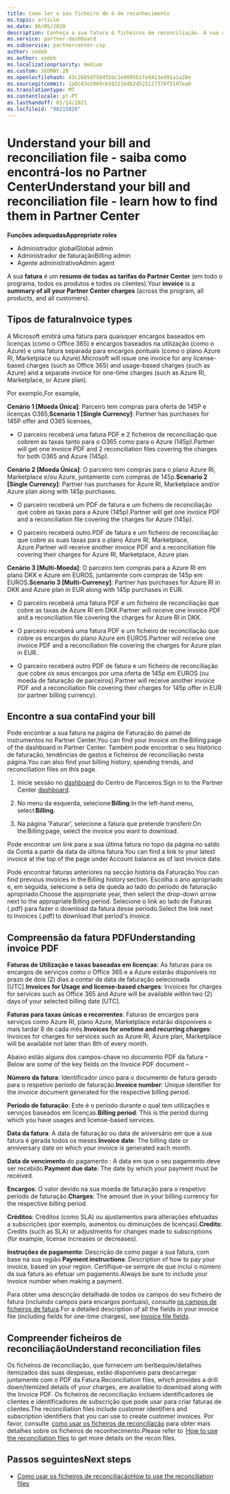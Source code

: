 ```yaml
---
title: Como ler o seu ficheiro de & de reconhecimento
ms.topic: article
ms.date: 06/05/2020
description: Conheça a sua fatura & ficheiros de reconciliação. A sua conta mostra as tarifas do Partner Center em todo o programa, produtos e clientes para esse período mensal.
ms.service: partner-dashboard
ms.subservice: partnercenter-csp
author: sodeb
ms.author: sodeb
ms.localizationpriority: medium
ms.custom: SEOMAY.20
ms.openlocfilehash: 43c2605d750d35bc2e0095b1fed413ed91a1a28e
ms.sourcegitcommit: 1a0c83e2089cb58221bdb24525127378f5197ea8
ms.translationtype: MT
ms.contentlocale: pt-PT
ms.lasthandoff: 01/14/2021
ms.locfileid: "98215820"
---
```

# <a name="understand-your-bill-and-reconciliation-file---learn-how-to-find-them-in-partner-center"></a><span data-ttu-id="1090a-104">Understand your bill and reconciliation file - saiba como encontrá-los no Partner Center</span><span class="sxs-lookup"><span data-stu-id="1090a-104">Understand your bill and reconciliation file - learn how to find them in Partner Center</span></span>


<span data-ttu-id="1090a-105">**Funções adequadas**</span><span class="sxs-lookup"><span data-stu-id="1090a-105">**Appropriate roles**</span></span>

- <span data-ttu-id="1090a-106">Administrador global</span><span class="sxs-lookup"><span data-stu-id="1090a-106">Global admin</span></span>
- <span data-ttu-id="1090a-107">Administrador de faturação</span><span class="sxs-lookup"><span data-stu-id="1090a-107">Billing admin</span></span>
- <span data-ttu-id="1090a-108">Agente administrativo</span><span class="sxs-lookup"><span data-stu-id="1090a-108">Admin agent</span></span>


<span data-ttu-id="1090a-109">A sua **fatura** é um **resumo de todas as tarifas do Partner Center** (em todo o programa, todos os produtos e todos os clientes).</span><span class="sxs-lookup"><span data-stu-id="1090a-109">Your **invoice** is a **summary of all your Partner Center charges** (across the program, all products, and all customers).</span></span> 

## <a name="invoice-types"></a><span data-ttu-id="1090a-110">Tipos de fatura</span><span class="sxs-lookup"><span data-stu-id="1090a-110">Invoice types</span></span>

<span data-ttu-id="1090a-111">A Microsoft emitirá uma fatura para quaisquer encargos baseados em licenças (como o Office 365) e encargos baseados na utilização (como o Azure) e uma fatura separada para encargos pontuais (como o plano Azure RI, Marketplace ou Azure).</span><span class="sxs-lookup"><span data-stu-id="1090a-111">Microsoft will issue one invoice for any license-based charges (such as Office 365) and usage-based charges (such as Azure) and a separate invoice for one-time charges (such as Azure RI, Marketplace, or Azure plan).</span></span>

<span data-ttu-id="1090a-112">Por exemplo,</span><span class="sxs-lookup"><span data-stu-id="1090a-112">For example,</span></span>  

<span data-ttu-id="1090a-113">**Cenário 1 [Moeda Única]**: Parceiro tem compras para oferta de 145P e licenças O365,</span><span class="sxs-lookup"><span data-stu-id="1090a-113">**Scenario 1 [Single Currency]**: Partner has purchases for 145P offer and O365 licenses,</span></span>  

- <span data-ttu-id="1090a-114">O parceiro receberá uma fatura PDF e 2 ficheiros de reconciliação que cobrem as taxas tanto para o O365 como para o Azure (145p).</span><span class="sxs-lookup"><span data-stu-id="1090a-114">Partner will get one invoice PDF and 2 reconciliation files covering the charges for both O365 and Azure (145p).</span></span>  

<span data-ttu-id="1090a-115">**Cenário 2 [Moeda Única]**: O parceiro tem compras para o plano Azure RI, Marketplace e/ou Azure, juntamente com compras de 145p.</span><span class="sxs-lookup"><span data-stu-id="1090a-115">**Scenario 2 [Single Currency]**: Partner has purchases for Azure RI, Marketplace and/or Azure plan along with 145p purchases.</span></span>

- <span data-ttu-id="1090a-116">O parceiro receberá um PDF de fatura e um ficheiro de reconciliação que cobre as taxas para a Azure (145p).</span><span class="sxs-lookup"><span data-stu-id="1090a-116">Partner will get one invoice PDF and a reconciliation file covering the charges for Azure (145p).</span></span> 

- <span data-ttu-id="1090a-117">O parceiro receberá outro PDF de fatura e um ficheiro de reconciliação que cobre as suas taxas para o plano Azure RI, Marketplace, Azure.</span><span class="sxs-lookup"><span data-stu-id="1090a-117">Partner will receive another invoice PDF and a reconciliation file covering their charges for Azure RI, Marketplace, Azure plan.</span></span> 

<span data-ttu-id="1090a-118">**Cenário 3 [Multi-Moeda]**: O parceiro tem compras para a Azure RI em plano DKK e Azure em EUROS, juntamente com compras de 145p em EUROS.</span><span class="sxs-lookup"><span data-stu-id="1090a-118">**Scenario 3 [Multi-Currency]**: Partner has purchases for Azure RI in DKK and Azure plan in EUR along with 145p purchases in EUR.</span></span>

- <span data-ttu-id="1090a-119">O parceiro receberá uma fatura PDF e um ficheiro de reconciliação que cobre as taxas de Azure RI em DKK.</span><span class="sxs-lookup"><span data-stu-id="1090a-119">Partner will receive one invoice PDF and a reconciliation file covering the charges for Azure RI in DKK.</span></span> 

- <span data-ttu-id="1090a-120">O parceiro receberá uma fatura PDF e um ficheiro de reconciliação que cobre os encargos do plano Azure em EUROS.</span><span class="sxs-lookup"><span data-stu-id="1090a-120">Partner will receive one invoice PDF and a reconciliation file covering the charges for Azure plan in EUR.</span></span> 

- <span data-ttu-id="1090a-121">O parceiro receberá outro PDF de fatura e um ficheiro de reconciliação que cobre os seus encargos por uma oferta de 145p em EUROS (ou moeda de faturação de parceiros).</span><span class="sxs-lookup"><span data-stu-id="1090a-121">Partner will receive another invoice PDF and a reconciliation file covering their charges for 145p offer in EUR (or partner billing currency).</span></span> 

## <a name="find-your-bill"></a><span data-ttu-id="1090a-122">Encontre a sua conta</span><span class="sxs-lookup"><span data-stu-id="1090a-122">Find your bill</span></span> 

<span data-ttu-id="1090a-123">Pode encontrar a sua fatura na página de Faturação do painel de instrumentos no Partner Center.</span><span class="sxs-lookup"><span data-stu-id="1090a-123">You can find your invoice on the Billing page of the dashboard in Partner Center.</span></span> <span data-ttu-id="1090a-124">Também pode encontrar o seu histórico de faturação, tendências de gastos e ficheiros de reconciliação nesta página.</span><span class="sxs-lookup"><span data-stu-id="1090a-124">You can also find your billing history, spending trends, and reconciliation files on this page.</span></span> 

1. <span data-ttu-id="1090a-125">Inicie sessão no [dashboard](https://partner.microsoft.com/dashboard/home) do Centro de Parceiros.</span><span class="sxs-lookup"><span data-stu-id="1090a-125">Sign in to the Partner Center [dashboard](https://partner.microsoft.com/dashboard/home).</span></span> 

2. <span data-ttu-id="1090a-126">No menu da esquerda, selecione **Billing**.</span><span class="sxs-lookup"><span data-stu-id="1090a-126">In the left-hand menu, select **Billing**.</span></span> 

3. <span data-ttu-id="1090a-127">Na página 'Faturar', selecione a fatura que pretende transferir.</span><span class="sxs-lookup"><span data-stu-id="1090a-127">On the Billing page, select the invoice you want to download.</span></span> 

<span data-ttu-id="1090a-128">Pode encontrar um link para a sua última fatura no topo da página no saldo da Conta a partir da data da última fatura.</span><span class="sxs-lookup"><span data-stu-id="1090a-128">You can find a link to your latest invoice at the top of the page under Account balance as of last invoice date.</span></span> 

<span data-ttu-id="1090a-129">Pode encontrar faturas anteriores na secção história da Faturação.</span><span class="sxs-lookup"><span data-stu-id="1090a-129">You can find previous invoices in the Billing history section.</span></span> <span data-ttu-id="1090a-130">Escolha o ano apropriado e, em seguida, selecione a seta de queda ao lado do período de faturação apropriado.</span><span class="sxs-lookup"><span data-stu-id="1090a-130">Choose the appropriate year, then select the drop-down arrow next to the appropriate Billing period.</span></span> <span data-ttu-id="1090a-131">Selecione o link ao lado de Faturas (.pdf) para fazer o download da fatura desse período.</span><span class="sxs-lookup"><span data-stu-id="1090a-131">Select the link next to Invoices (.pdf) to download that period's invoice.</span></span> 

## <a name="understanding-invoice-pdf"></a><span data-ttu-id="1090a-132">Compreensão da fatura PDF</span><span class="sxs-lookup"><span data-stu-id="1090a-132">Understanding invoice PDF</span></span> 

<span data-ttu-id="1090a-133">**Faturas de Utilização e taxas baseadas em licenças**: As faturas para os encargos de serviços como o Office 365 e a Azure estarão disponíveis no prazo de dois (2) dias a contar da data de faturação selecionada [UTC].</span><span class="sxs-lookup"><span data-stu-id="1090a-133">**Invoices for Usage and license-based charges**: Invoices for charges for services such as Office 365 and Azure will be available within two (2) days of your selected billing date [UTC].</span></span>  

<span data-ttu-id="1090a-134">**Faturas para taxas únicas e recorrentes**: Faturas de encargos para serviços como Azure RI, plano Azure, Marketplace estarão disponíveis o mais tardar 8 de cada mês.</span><span class="sxs-lookup"><span data-stu-id="1090a-134">**Invoices for onetime and recurring charges**: Invoices for charges for services such as Azure RI, Azure plan, Marketplace will be available not later than 8th of every month.</span></span>  

<span data-ttu-id="1090a-135">Abaixo estão alguns dos campos-chave no documento PDF da fatura –</span><span class="sxs-lookup"><span data-stu-id="1090a-135">Below are some of the key fields on the Invoice PDF document –</span></span>

<span data-ttu-id="1090a-136">**Número da fatura**: Identificador único para o documento de fatura gerado para o respetivo período de faturação.</span><span class="sxs-lookup"><span data-stu-id="1090a-136">**Invoice number**: Unique identifier for the invoice document generated for the respective billing period.</span></span> 

<span data-ttu-id="1090a-137">**Período de faturação**: Este é o período durante o qual tem utilizações e serviços baseados em licenças.</span><span class="sxs-lookup"><span data-stu-id="1090a-137">**Billing period**: This is the period during which you have usages and license-based services.</span></span> 

<span data-ttu-id="1090a-138">**Data da fatura**: A data de faturação ou data de aniversário em que a sua fatura é gerada todos os meses.</span><span class="sxs-lookup"><span data-stu-id="1090a-138">**Invoice date**: The billing date or anniversary date on which your invoice is generated each month.</span></span> 

<span data-ttu-id="1090a-139">**Data de vencimento** do pagamento : A data em que o seu pagamento deve ser recebido.</span><span class="sxs-lookup"><span data-stu-id="1090a-139">**Payment due date**: The date by which your payment must be received.</span></span> 

<span data-ttu-id="1090a-140">**Encargos**: O valor devido na sua moeda de faturação para o respetivo período de faturação.</span><span class="sxs-lookup"><span data-stu-id="1090a-140">**Charges**: The amount due in your billing currency for the respective billing period.</span></span> 

<span data-ttu-id="1090a-141">**Créditos**: Créditos (como SLA) ou ajustamentos para alterações efetuadas a subscrições (por exemplo, aumentos ou diminuições de licenças).</span><span class="sxs-lookup"><span data-stu-id="1090a-141">**Credits**: Credits (such as SLA) or adjustments for changes made to subscriptions (for example, license increases or decreases).</span></span> 

<span data-ttu-id="1090a-142">**Instruções de pagamento**: Descrição de como pagar a sua fatura, com base na sua região.</span><span class="sxs-lookup"><span data-stu-id="1090a-142">**Payment instructions**: Description of how to pay your invoice, based on your region.</span></span> <span data-ttu-id="1090a-143">Certifique-se sempre de que inclui o número da sua fatura ao efetuar um pagamento.</span><span class="sxs-lookup"><span data-stu-id="1090a-143">Always be sure to include your invoice number when making a payment.</span></span> 

<span data-ttu-id="1090a-144">Para obter uma descrição detalhada de todos os campos do seu ficheiro de fatura (incluindo campos para encargos pontuais), consulte [os campos de ficheiros de fatura](invoice-file.md).</span><span class="sxs-lookup"><span data-stu-id="1090a-144">For a detailed description of all the fields in your invoice file (including fields for one-time charges), see [Invoice file fields](invoice-file.md).</span></span> 

## <a name="understand-reconciliation-files"></a><span data-ttu-id="1090a-145">Compreender ficheiros de reconciliação</span><span class="sxs-lookup"><span data-stu-id="1090a-145">Understand reconciliation files</span></span>

 <span data-ttu-id="1090a-146">Os ficheiros de reconciliação, que fornecem um berbequim/detalhes itemizados das suas despesas, estão disponíveis para descarregar juntamente com o PDF da Fatura.</span><span class="sxs-lookup"><span data-stu-id="1090a-146">Reconciliation files, which provides a drill down/itemized details of your charges, are available to download along with the Invoice PDF.</span></span> <span data-ttu-id="1090a-147">Os ficheiros de reconciliação incluem identificadores de clientes e identificadores de subscrição que pode usar para criar faturas de clientes.</span><span class="sxs-lookup"><span data-stu-id="1090a-147">The reconciliation files include customer identifiers and subscription identifiers that you can use to create customer invoices.</span></span> <span data-ttu-id="1090a-148">Por favor, consulte  [como usar os ficheiros de reconciliação](use-the-reconciliation-files.md) para obter mais detalhes sobre os ficheiros de reconhecimento.</span><span class="sxs-lookup"><span data-stu-id="1090a-148">Please refer to  [How to use the reconciliation files](use-the-reconciliation-files.md) to get more details on the recon files.</span></span> 

## <a name="next-steps"></a><span data-ttu-id="1090a-149">Passos seguintes</span><span class="sxs-lookup"><span data-stu-id="1090a-149">Next steps</span></span>

- [<span data-ttu-id="1090a-150">Como usar os ficheiros de reconciliação</span><span class="sxs-lookup"><span data-stu-id="1090a-150">How to use the reconciliation files</span></span>](use-the-reconciliation-files.md)